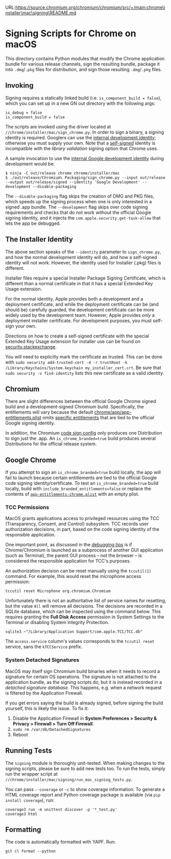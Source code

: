URL:https://source.chromium.org/chromium/chromium/src/+/main:chrome\installer\mac\signing\README.md
# Signing Scripts for Chrome on macOS

This directory contains Python modules that modify the Chrome application bundle
for various release channels, sign the resulting bundle, package it into
`.dmg`/`.pkg` files for distribution, and sign those resulting `.dmg`/`.pkg`
files.

## Invoking

Signing requires a statically linked build (i.e. `is_component_build = false`),
which you can set up in a new GN out directory with the following args:

    is_debug = false
    is_component_build = false

The scripts are invoked using the driver located at
`//chrome/installer/mac/sign_chrome.py`. In order to sign a binary, a signing
identity is required. Googlers can use the [internal development
identity](https://goto.google.com/ioscerts); otherwise you must supply your
own. Note that a
[self-signed](https://developer.apple.com/library/archive/documentation/Security/Conceptual/CodeSigningGuide/Procedures/Procedures.html)
identity is incompatible with the _library validation_ signing option that
Chrome uses.

A sample invocation to use the
[internal Google development identity](https://goto.google.com/appledev/book/getting_started/provisioning/index.md#googles-development-certificate) during development would be:

    $ ninja -C out/release chrome chrome/installer/mac
    $ ./out/release/Chromium\ Packaging/sign_chrome.py --input out/release --output out/release/signed --identity 'Google Development' --development --disable-packaging

The `--disable-packaging` flag skips the creation of DMG and PKG files, which
speeds up the signing process when one is only interested in a signed .app
bundle. The `--development` flag skips over code signing requirements and checks
that do not work without the official Google signing identity, and it injects
the `com.apple.security.get-task-allow` that lets the app be debugged.

## The Installer Identity

The above section speaks of the `--identity` parameter to `sign_chrome.py`, and
how the normal development identity will do, and how a self-signed identity will
not work. However, the identity used for Installer (.pkg) files is different.

Installer files require a special Installer Package Signing Certificate, which
is different than a normal certificate in that it has a special Extended Key
Usage extension.

For the normal identity, Apple provides both a development and a deployment
certificate, and while the deployment certificate can be (and should be)
carefully guarded, the development certificate can be more widely used by the
development team. However, Apple provides _only_ a deployment installer
certificate. For development purposes, you must self-sign your own.

Directions on how to create a self-signed certificate with the special Extended
Key Usage extension for installer use can be found on
[security.stackexchange](https://security.stackexchange.com/a/47908).

You will need to explicitly mark the certificate as trusted. This can be done
with
`sudo security add-trusted-cert -d -r trustRoot -k /Library/Keychains/System.keychain my_installer_cert.crt`.
Be sure that `sudo security -v find-identity` lists this new certificate as a
valid identity.

## Chromium

There are slight differences between the official Google Chrome signed build and
a development-signed Chromium build. Specifically, the entitlements will vary
because the default
[chrome/app/app-entitlements.plist](../../../app/app-entitlements.plist) omits
[specific entitlements](../../../app/app-entitlements-chrome.plist) that are
tied to the official Google signing identity.

In addition, the Chromium [code sign
config](https://cs.chromium.org/chromium/src/chrome/installer/mac/signing/chromium_config.py)
only produces one Distribution to sign just the .app. An
`is_chrome_branded=true` build produces several Distributions for the official
release system.

## Google Chrome

If you attempt to sign an `is_chrome_branded=true` build locally, the app will
fail to launch because certain entitlements are tied to the official Google code
signing identity/certificate. To test an `is_chrome_branded=true` build locally,
build with `include_branded_entitlements=false` or replace the contents of
[`app-entitlements-chrome.plist`](../../../app/app-entitlements-chrome.plist)
with an empty plist.

### TCC Permissions

MacOS grants applications access to privileged resources using the TCC
(Transparency, Consent, and Control) subsystem. TCC records user authorization
decisions, in part, based on the code signing identity of the responsible
application.

One important point, as discussed in the [debugging
tips](../../../../docs/mac/debugging.md#system-permission-prompts_transparency_consent_and-control-tcc)
is if Chrome/Chromium is launched as a subprocess of another GUI application
(such as Terminal), the parent GUI process – not the browser – is considered the
responsible application for TCC's purposes.

An authorization decision can be reset manually using the `tccutil(1)` command.
For example, this would reset the microphone access permission:

    tccutil reset Microphone org.chromium.Chromium

Unfortunately there is not an authoritative list of service names for resetting,
but the value `All` will remove all decisions. The decisions are recorded in a
SQLite database, which can be inspected using the command below. This requires
granting the **Full Disk Access** permission in System Settings to the Terminal
or disabling System Integrity Protection.

    sqlite3 ~"/Library/Application Support/com.apple.TCC/TCC.db"

The `access.service` column's values corresponds to the `tccutil reset` service,
sans the `kTCCService` prefix.

### System Detached Signatures

MacOS may itself sign Chromium build binaries when it needs to record a
signature for certain OS operations. The signature is not attached to the
application bundle, as the signing scripts do, but it is instead recorded in a
_detached signature database_. This happens, e.g. when a network request
is filtered by the Application Firewall.

If you get errors saying the build is already signed, before signing the build
yourself, this is likely the issue. To fix it:

1. Disable the Application Firewall in **System Preferences > Security &
    Privacy > Firewall > Turn Off Firewall**.
2. `sudo rm /var/db/DetachedSignatures`
3. Reboot

## Running Tests

The `signing` module is thoroughly unit-tested. When making changes to the
signing scripts, please be sure to add new tests too. To run the tests, simply
run the wrapper script at
`//chrome/installer/mac/signing/run_mac_signing_tests.py`.

You can pass `--coverage` or `-c` to show coverage information. To generate a
HTML coverage report and Python coverage package is available (via `pip install
coverage`), run:

    coverage3 run -m unittest discover -p '*_test.py'
    coverage3 html

## Formatting

The code is automatically formatted with YAPF. Run:

    git cl format --python
